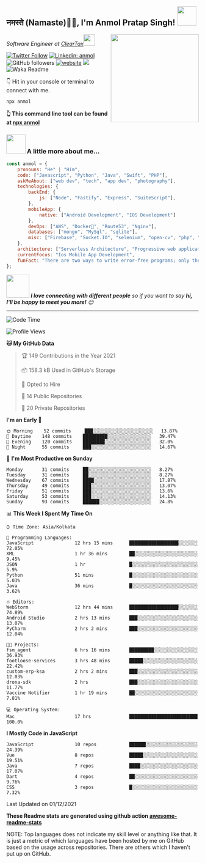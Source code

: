 <h2>नमस्ते (Namaste)🙏🏻, I'm Anmol Pratap Singh! <img src="https://media.giphy.com/media/12oufCB0MyZ1Go/giphy.gif" width="50"></h2>
<img align='right' src="https://media.giphy.com/media/M9gbBd9nbDrOTu1Mqx/giphy.gif" width="230">
<p><em>Software Engineer at <a href="http://www.cleartax.in">ClearTax</a><img src="https://media.giphy.com/media/WUlplcMpOCEmTGBtBW/giphy.gif" width="30"> 
</em></p>

[![Twitter Follow](https://img.shields.io/twitter/follow/misteranmol?label=Follow)](https://twitter.com/intent/follow?screen_name=misteranmol)
[![Linkedin: anmol](https://img.shields.io/badge/-anmol-blue?style=flat-square&logo=Linkedin&logoColor=white&link=https://www.linkedin.com/in/anmol-p-singh/)](https://www.linkedin.com/in/anmol-p-singh/)
![GitHub followers](https://img.shields.io/github/followers/anmol098?label=Follow&style=social)
[![website](https://img.shields.io/badge/Website-46a2f1.svg?&style=flat-square&logo=Google-Chrome&logoColor=white&link=https://anmolsingh.me/)](https://anmolsingh.me/)
![](https://visitor-badge.glitch.me/badge?page_id=anmol098.anmol098)
![Waka Readme](https://github.com/anmol098/anmol098/workflows/Waka%20Readme/badge.svg)

👇 Hit in your console or terminal to connect with me.

```bash
npx anmol
```
**👆 This command line tool can be found at [npx anmol](https://github.com/anmol098/npx_card)**

### <img src="https://media.giphy.com/media/VgCDAzcKvsR6OM0uWg/giphy.gif" width="50"> A little more about me...  

```javascript
const anmol = {
    pronouns: "He" | "Him",
    code: ["Javascript", "Python", "Java", "Swift", "PHP"],
    askMeAbout: ["web dev", "tech", "app dev", "photography"],
    technologies: {
        backEnd: {
            js: ["Node", "Fastify", "Express", "SuiteScript"],
        },
        mobileApp: {
            native: ["Android Development", "IOS Development"]
        },
        devOps: ["AWS", "Docker🐳", "Route53", "Nginx"],
        databases: ["mongo", "MySql", "sqlite"],
        misc: ["Firebase", "Socket.IO", "selenium", "open-cv", "php", "SuiteApp"]
    },
    architecture: ["Serverless Architecture", "Progressive web applications", "Single page applications"],
    currentFocus: "Ios Mobile App Development",
    funFact: "There are two ways to write error-free programs; only the third one works"
};
```

<img src="https://media.giphy.com/media/LnQjpWaON8nhr21vNW/giphy.gif" width="60"> <em><b>I love connecting with different people</b> so if you want to say <b>hi, I'll be happy to meet you more!</b> 😊</em>

---
<!--START_SECTION:waka-->
![Code Time](http://img.shields.io/badge/Code%20Time-990%20hrs%2047%20mins-blue)

![Profile Views](http://img.shields.io/badge/Profile%20Views-817-blue)

**🐱 My GitHub Data** 

> 🏆 149 Contributions in the Year 2021
 > 
> 📦 158.3 kB Used in GitHub's Storage 
 > 
> 💼 Opted to Hire
 > 
> 📜 14 Public Repositories 
 > 
> 🔑 20 Private Repositories  
 > 
**I'm an Early 🐤** 

```text
🌞 Morning    52 commits     ███░░░░░░░░░░░░░░░░░░░░░░   13.87% 
🌆 Daytime    148 commits    █████████░░░░░░░░░░░░░░░░   39.47% 
🌃 Evening    120 commits    ████████░░░░░░░░░░░░░░░░░   32.0% 
🌙 Night      55 commits     ███░░░░░░░░░░░░░░░░░░░░░░   14.67%

```
📅 **I'm Most Productive on Sunday** 

```text
Monday       31 commits     ██░░░░░░░░░░░░░░░░░░░░░░░   8.27% 
Tuesday      31 commits     ██░░░░░░░░░░░░░░░░░░░░░░░   8.27% 
Wednesday    67 commits     ████░░░░░░░░░░░░░░░░░░░░░   17.87% 
Thursday     49 commits     ███░░░░░░░░░░░░░░░░░░░░░░   13.07% 
Friday       51 commits     ███░░░░░░░░░░░░░░░░░░░░░░   13.6% 
Saturday     53 commits     ███░░░░░░░░░░░░░░░░░░░░░░   14.13% 
Sunday       93 commits     ██████░░░░░░░░░░░░░░░░░░░   24.8%

```


📊 **This Week I Spent My Time On** 

```text
⌚︎ Time Zone: Asia/Kolkata

💬 Programming Languages: 
JavaScript               12 hrs 15 mins      ██████████████████░░░░░░░   72.05% 
XML                      1 hr 36 mins        ██░░░░░░░░░░░░░░░░░░░░░░░   9.45% 
JSON                     1 hr                █░░░░░░░░░░░░░░░░░░░░░░░░   5.9% 
Python                   51 mins             █░░░░░░░░░░░░░░░░░░░░░░░░   5.03% 
Java                     36 mins             █░░░░░░░░░░░░░░░░░░░░░░░░   3.62%

🔥 Editors: 
WebStorm                 12 hrs 44 mins      ██████████████████░░░░░░░   74.89% 
Android Studio           2 hrs 13 mins       ███░░░░░░░░░░░░░░░░░░░░░░   13.07% 
PyCharm                  2 hrs 2 mins        ███░░░░░░░░░░░░░░░░░░░░░░   12.04%

🐱‍💻 Projects: 
fsm_agent                6 hrs 16 mins       █████████░░░░░░░░░░░░░░░░   36.93% 
footloose-services       3 hrs 48 mins       █████░░░░░░░░░░░░░░░░░░░░   22.42% 
custom-erp-ksa           2 hrs 2 mins        ███░░░░░░░░░░░░░░░░░░░░░░   12.03% 
drona-sdk                2 hrs               ███░░░░░░░░░░░░░░░░░░░░░░   11.77% 
Vaccine Notifier         1 hr 19 mins        ██░░░░░░░░░░░░░░░░░░░░░░░   7.81%

💻 Operating System: 
Mac                      17 hrs              █████████████████████████   100.0%

```

**I Mostly Code in JavaScript** 

```text
JavaScript               10 repos            ██████░░░░░░░░░░░░░░░░░░░   24.39% 
Vue                      8 repos             █████░░░░░░░░░░░░░░░░░░░░   19.51% 
Java                     7 repos             ████░░░░░░░░░░░░░░░░░░░░░   17.07% 
Dart                     4 repos             ██░░░░░░░░░░░░░░░░░░░░░░░   9.76% 
CSS                      3 repos             █░░░░░░░░░░░░░░░░░░░░░░░░   7.32%

```



 Last Updated on 01/12/2021
<!--END_SECTION:waka-->

**These Readme stats are generated using github action [awesome-readme-stats](https://github.com/anmol098/waka-readme-stats)**

NOTE: Top languages does not indicate my skill level or anything like that. It is just a metric of which languages have been hosted by me on GitHub based on the usage across repositories. There are others which I haven't put up on GitHub.
